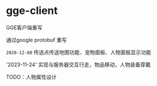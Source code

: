 # gge-client
GGE客户端重写


通过google protobuf 重写

`2020-12-08` 传送点传送地图功能、宠物面板、人物面板显示功能

'2023-11-24' 实现与服务器交互行走，物品移动，人物装备穿戴

TODO：人物属性设计
